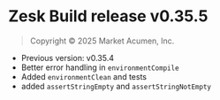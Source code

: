 # Zesk Build release v0.35.5

> Copyright &copy; 2025 Market Acumen, Inc.

- Previous version: v0.35.4
- Better error handling in `environmentCompile`
- Added `environmentClean` and tests
- added `assertStringEmpty` and `assertStringNotEmpty`
